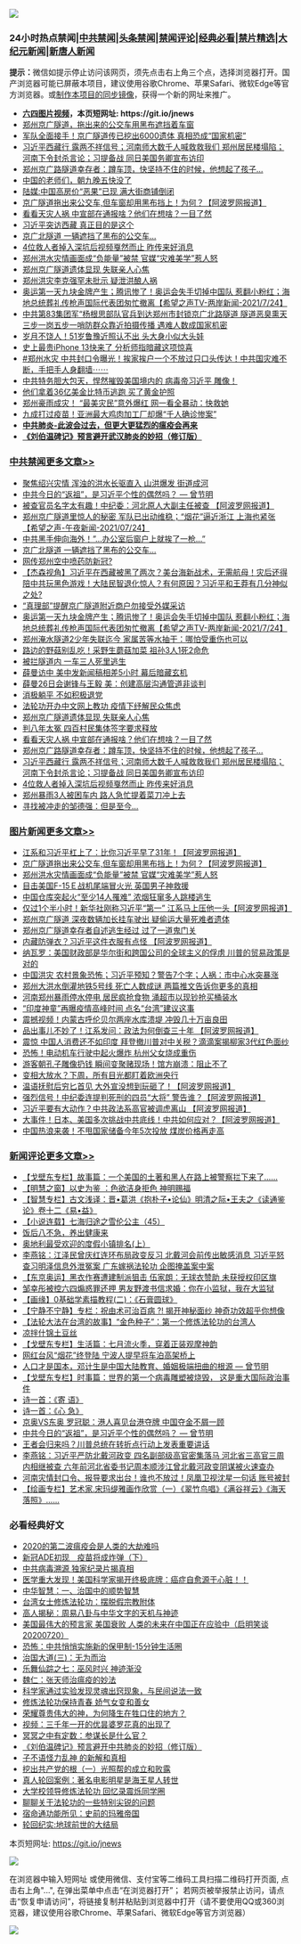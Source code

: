 ![](https://raw.githubusercontent.com/fqnews/bnews/master/64photo/fqnews-qr.jpg)

<div id="tt">
<h3>24小时热点禁闻|<a href="#%E4%B8%AD%E5%85%B1%E7%A6%81%E9%97%BB%E6%9B%B4%E5%A4%9A%E6%96%87%E7%AB%A0">中共禁闻</a>|<a href="#%E5%9B%BE%E7%89%87%E6%96%B0%E9%97%BB%E6%9B%B4%E5%A4%9A%E6%96%87%E7%AB%A0">头条禁闻</a>|<a href="#%E6%96%B0%E9%97%BB%E8%AF%84%E8%AE%BA%E6%9B%B4%E5%A4%9A%E6%96%87%E7%AB%A0">禁闻评论|<a href="#%E5%BF%85%E7%9C%8B%E7%BB%8F%E5%85%B8%E5%A5%BD%E6%96%87">经典必看|<a href="/video.md#%E7%A6%81%E7%89%87%E7%B2%BE%E9%80%89">禁片精选</a>|<a href="https://github.com/fqnews/djy/blob/master/gb/nf1351518.md#1">大纪元新闻</a>|<a href="https://github.com/fqnews/ntdtv/blob/master/gb/prog204.md#1">新唐人新闻</a></h3>
<div><b>提示：</b>微信如提示停止访问该网页，须先点击右上角三个点，选择浏览器打开。国产浏览器可能已屏蔽本项目，建议使用谷歌Chrome、苹果Safari、微软Edge等官方浏览器。或<a href="https://github.com/fqnews/bnews/blob/master/%E5%88%B6%E4%BD%9Cgit%E7%A6%81%E9%97%BB%E9%95%9C%E5%83%8F.md">制作本项目的同步镜像</a>，获得一个新的网址来推广。</div>
<ul>
<li><b><a href="http://d1.bdrive.tk/64.mp4" target="_blank">六四图片视频</a>，本页短网址: https://git.io/jnews</b></li>
<li><a href="/bannedvideo/20210724/1593469.md">郑州京广隧道，拖出来的公交车用黑布遮挡着车窗</a></li>
<li><a href="/comments/20210724/1593438.md">军队全面接手！京广隧道传已挖出6000遗体 真相恐成“国家机密”</a></li>
<li><a href="/comments/20210724/1593503.md">习近平西藏行 露两不祥信号；河南师大数千人喊救救我们 郑州居民楼塌陷；河南下令封杀言论；习提备战 同日美国务卿宣布访印</a></li>
<li><a href="/cbnews/20210724/1593510.md">郑州京广路隧道幸存者：蹲车顶，快坚持不住的时候，他想起了孩子…</a></li>
<li><a href="/cnnews/20210724/1593442.md">中国的老师们，朝九晚五快没了</a></li>
<li><a href="/cnnews/20210724/1593443.md">陆媒:中国高房价“恶果”已现 满大街商铺倒闭</a></li>
<li><a href="/topimagenews/20210725/1593795.md">京广隧道拖出来公交车,但车窗却用黑布挡上！为何？【阿波罗网报道】</a></li>
<li><a href="/cbnews/20210724/1593524.md">看看天灾人祸 中宣部在通报啥？他们在想啥？一目了然</a></li>
<li><a href="/comments/20210725/1593625.md">习近平突访西藏 真正目的是这个</a></li>
<li><a href="/cbnews/20210725/1593753.md">京广北隧道 一辆遮挡了黑布的公交车…</a></li>
<li><a href="/cbnews/20210724/1593495.md">4位救人者掉入深坑后视频戛然而止 昨传来好消息</a></li>
<li><a href="/topimagenews/20210725/1593649.md">郑州洪水灾情画面成“负能量”被禁 官媒“灾难美学”惹人怒</a></li>
<li><a href="/cbnews/20210724/1593509.md">郑州京广隧道遗体显现 失联亲人心焦</a></li>
<li><a href="/cnnews/20210725/1593621.md">郑州洪灾李克强罕未批示 疑泄洪酿人祸</a></li>
<li><a href="/comments/20210725/1593688.md">奥运第一天九块金牌产生；腾讯惨了！奥运会失手切掉中国队 惹翻小粉红；海地总统葬礼传枪声国际代表团匆忙撤离【希望之声TV-两岸新闻-2021/7/24】</a></li>
<li><a href="/bannedvideo/20210725/1593594.md">中共第83集团军“杨根思部队官兵到达郑州市封锁京广北路隧道   隧道恶臭熏天 三步一岗五步一哨防群众靠近拍摄传播 遇难人数成国家机密</a></li>
<li><a href="/comments/20210725/1593597.md">岁月不饶人！51岁鲁豫近照认不出 头大身小似大头娃</a></li>
<li><a href="/cnnews/20210725/1593653.md">史上最贵iPhone 13快来了 分析师指暗藏这项惊喜</a></li>
<li><a href="/bannedvideo/20210724/1593514.md">#郑州水灾 中共封口令曝光！挨家挨户一个不放过只口头传达！中共国灾难不断，手把手人身翻墙⋯⋯</a></li>
<li><a href="/bannedvideo/20210725/1593637.md">中共特务胆大包天，悍然摧毁美国境内的 病毒帝习近平 雕像！</a></li>
<li><a href="/worldnews/20210725/1593696.md">他们拿着36亿美金比特币逃跑 买了黄金护照</a></li>
<li><a href="/comments/20210725/1593641.md">郑州豪雨成灾！ “最美灾民”意外爆红 网一看全暴动：快救她</a></li>
<li><a href="/worldnews/20210725/1593638.md">九成打过疫苗！亚洲最大鸡肉加工厂却爆“千人确诊惨案”</a></li>
<li><b><a href="/comments/20200211/1275071.md" target="_blank">中共肺炎-此波会过去，但更大更猛烈的瘟疫会再来</a></b></li>
<li><b><a href="/comments/20200207/1272816.md" target="_blank">《刘伯温碑记》预言避开武汉肺炎的妙招（修订版）</a></b></li>
</ul>
</div>

<div class="catlist">
<h3><a href="/cbnews/" target="_blank">中共禁闻</a><span><a href="/cbnews/" target="_blank" rel="nofollow">更多文章>></a></span></h3>
<ul>
<li><a href="/cbnews/20210725/1593922.md" target="_blank">聚焦绍兴灾情 浑浊的洪水长驱直入 山洪爆发 街道成河</a></li>
<li><a href="/comments/20210725/1593801.md" target="_blank">中共今日的“返祖”，是习近平个性的偶然吗？ — 曾节明</a></li>
<li><a href="/cbnews/20210725/1593850.md" target="_blank">被查官员名字太有趣！中纪委：河北原人大副主任被查 【阿波罗网报道】</a></li>
<li><a href="/comments/20210725/1593833.md" target="_blank">郑州京广隧道里惊人的秘密 军队已出动维稳；“烟花”逼近浙江 上海也紧张【希望之声-午夜新闻-2021/07/24】</a></li>
<li><a href="/cbnews/20210725/1593754.md" target="_blank">中共黑手伸向海外！&#8221;…办公室后窗户上就挨了一枪…”</a></li>
<li><a href="/cbnews/20210725/1593753.md" target="_blank">京广北隧道 一辆遮挡了黑布的公交车…</a></li>
<li><a href="/cbnews/20210725/1593735.md" target="_blank">网传郑州空中喷药防新冠?</a></li>
<li><a href="/comments/20210725/1593733.md" target="_blank">【杰森视角】习近平在西藏被黑了两次？美台海新战术，无需航母！灾后还得陪中共玩黑色游戏！大陆民智退化惊人？有何原因？习近平和王莽有几分神似之处?</a></li>
<li><a href="/cbnews/20210725/1593715.md" target="_blank">“真理部”提醒京广隧道附近商户勿接受外媒采访</a></li>
<li><a href="/comments/20210725/1593688.md" target="_blank">奥运第一天九块金牌产生；腾讯惨了！奥运会失手切掉中国队 惹翻小粉红；海地总统葬礼传枪声国际代表团匆忙撤离【希望之声TV-两岸新闻-2021/7/24】</a></li>
<li><a href="/cbnews/20210725/1593646.md" target="_blank">郑州淹水隧道2少年失联迄今 家属苦等水抽干：哪怕受重伤也可以</a></li>
<li><a href="/cbnews/20210725/1593645.md" target="_blank">路边的野菇别乱吃！采野生蘑菇加菜 祖孙3人1死2命危</a></li>
<li><a href="/cbnews/20210725/1593643.md" target="_blank">被拦隧道内 一车三人死里逃生</a></li>
<li><a href="/cbnews/20210725/1593608.md" target="_blank">薛曼访中 美中发新闻稿相差5小时 幕后暗藏玄机</a></li>
<li><a href="/cbnews/20210725/1593598.md" target="_blank">薛曼26日会谢锋与王毅 美：创建高层沟通管道非谈判</a></li>
<li><a href="/cbnews/20210724/1593365.md" target="_blank">消极躺平 不如积极退党</a></li>
<li><a href="/cbnews/20210724/1593402.md" target="_blank">法轮功开办中文网上教功 疫情下纾解民众焦虑</a></li>
<li><a href="/cbnews/20210724/1593509.md" target="_blank">郑州京广隧道遗体显现 失联亲人心焦</a></li>
<li><a href="/cbnews/20210724/1593525.md" target="_blank">判八年太冤 四百村民集体签字要求释放</a></li>
<li><a href="/cbnews/20210724/1593524.md" target="_blank">看看天灾人祸 中宣部在通报啥？他们在想啥？一目了然</a></li>
<li><a href="/cbnews/20210724/1593510.md" target="_blank">郑州京广路隧道幸存者：蹲车顶，快坚持不住的时候，他想起了孩子…</a></li>
<li><a href="/comments/20210724/1593503.md" target="_blank">习近平西藏行 露两不祥信号；河南师大数千人喊救救我们 郑州居民楼塌陷；河南下令封杀言论；习提备战 同日美国务卿宣布访印</a></li>
<li><a href="/cbnews/20210724/1593495.md" target="_blank">4位救人者掉入深坑后视频戛然而止 昨传来好消息</a></li>
<li><a href="/cbnews/20210724/1593494.md" target="_blank">郑州暴雨3人被困车内 路人急忙提着菜刀冲上去</a></li>
<li><a href="/cbnews/20210724/1593472.md" target="_blank">寻找被冲走的邹德强：但是至今…</a></li>

</ul>
</div>
<div class="catlist">
<h3><a href="/topimagenews/" target="_blank">图片新闻</a><span><a href="/topimagenews/" target="_blank" rel="nofollow">更多文章>></a></span></h3>
<ul>
<li><a href="/topimagenews/20210725/1593930.md" target="_blank">江系和习近平杠上了：比你习近平早了31年！【阿波罗网报道】</a></li>
<li><a href="/topimagenews/20210725/1593795.md" target="_blank">京广隧道拖出来公交车,但车窗却用黑布挡上！为何？【阿波罗网报道】</a></li>
<li><a href="/topimagenews/20210725/1593649.md" target="_blank">郑州洪水灾情画面成“负能量”被禁 官媒“灾难美学”惹人怒</a></li>
<li><a href="/topimagenews/20210725/1593644.md" target="_blank">目击美国F-15Ｅ战机尾端冒火光 英国男子神救援</a></li>
<li><a href="/topimagenews/20210725/1593636.md" target="_blank">中国仓库突起火“至少14人罹难” 浓烟狂窜多人跳楼逃生</a></li>
<li><a href="/topimagenews/20210724/1593333.md" target="_blank">仅过1个半小时！新华社刚称习近平“第一” 江系马上压他一头【阿波罗网报道】</a></li>
<li><a href="/topimagenews/20210724/1593332.md" target="_blank">郑州京广隧道 深夜数辆加长挂车驶出 疑偷运大量死难者遗体</a></li>
<li><a href="/topimagenews/20210724/1593284.md" target="_blank">郑州京广隧道幸存者自述逃生经过 过了一道鬼门关</a></li>
<li><a href="/topimagenews/20210723/1592613.md" target="_blank">内藏防弹衣？习近平这件衣服有点怪 【阿波罗网报道】</a></li>
<li><a href="/topimagenews/20210722/1592290.md" target="_blank">纳瓦罗：美国财政部是华尔街和跨国公司的全球主义的俘虏 川普的贸易政策是对的</a></li>
<li><a href="/topimagenews/20210722/1592198.md" target="_blank">中国洪灾 农村景象恐怖；习近平预知？警告7个字；人祸：市中心水突暴涨</a></li>
<li><a href="/topimagenews/20210722/1592091.md" target="_blank">郑州大洪水倒灌地铁5号线 死亡人数成谜 两篇推文告诉你更多的真相</a></li>
<li><a href="/topimagenews/20210722/1591665.md" target="_blank">河南郑州暴雨停水停电 居民疯抢食物 涌超市以现钞抢买桶装水</a></li>
<li><a href="/topimagenews/20210719/1590068.md" target="_blank">“印度神童”再曝疫情高峰时间 点名“台湾”建议这事</a></li>
<li><a href="/topimagenews/20210719/1590055.md" target="_blank">震撼视频！内蒙古呼伦贝尔两座水库溃堤 冲毁几十万亩良田</a></li>
<li><a href="/topimagenews/20210719/1589964.md" target="_blank">品出事儿不妙了！江系发问：政法为何倒查三十年 【阿波罗网报道】</a></li>
<li><a href="/topimagenews/20210719/1589755.md" target="_blank">震惊 中国人消费还不如印度 拜登撤川普对中关税？滴滴案揭柳家3代红色面纱</a></li>
<li><a href="/topimagenews/20210719/1589727.md" target="_blank">恐怖！电动机车行驶中起火爆炸 杭州父女烧成重伤</a></li>
<li><a href="/topimagenews/20210719/1589716.md" target="_blank">游客朝孔子雕像扔钱 瞬间变聚赌现场！馆方崩溃：阻止不了</a></li>
<li><a href="/topimagenews/20210718/1589658.md" target="_blank">变相大放水？下周，所有目光都盯着欧洲央行</a></li>
<li><a href="/topimagenews/20210718/1589531.md" target="_blank">温语抚慰后穷匕首见 大外宣没想到玩砸了！【阿波罗网报道】</a></li>
<li><a href="/topimagenews/20210718/1589472.md" target="_blank">强烈信号！中纪委连提判死刑的四员“大将” 警告谁？【阿波罗网报道】</a></li>
<li><a href="/topimagenews/20210717/1588988.md" target="_blank">习近平要有大动作？中共政法系高官被调虎离山 【阿波罗网报道】</a></li>
<li><a href="/topimagenews/20210717/1588839.md" target="_blank">大事件！日本、美国多次挑战中共底线！中共如何应对？【阿波罗网报道】</a></li>
<li><a href="/topimagenews/20210717/1588653.md" target="_blank">中国热浪来袭！不甩国家储备今年5次投放 煤炭价格再走高</a></li>

</ul>
</div>
<div class="catlist">
<h3><a href="/comments/" target="_blank">新闻评论</a><span><a href="/comments/" target="_blank" rel="nofollow">更多文章>></a></span></h3>
<ul>
<li><a href="/comments/20210725/1593927.md" target="_blank">【戈壁东专栏】故事篇：一个美国的土著和黑人在路上被警察拦下来了……</a></li>
<li><a href="/comments/20210725/1593926.md" target="_blank">【明慧之窗】以史为鉴 ：色欲洁身拒色 神明赐福</a></li>
<li><a href="/comments/20210725/1593925.md" target="_blank">【智慧专栏】古文浅译：晋•葛洪《抱朴子•论仙》明清之际•王夫之《读通鉴论》卷十二《易•益》</a></li>
<li><a href="/comments/20210725/1593924.md" target="_blank">【小说连载】七海归途之雪伦公主（45）</a></li>
<li><a href="/comments/20210725/1593918.md" target="_blank">饭后八不急，养出健康来</a></li>
<li><a href="/comments/20210725/1593917.md" target="_blank">奥地利最受欢迎的度假小镇排名(上）</a></li>
<li><a href="/comments/20210725/1593916.md" target="_blank">李燕铭：江泽民曾庆红连环布局政变反习 北戴河会前传出敏感消息 习近平怒查习明泽信息外泄冤案 广东嫁祸法轮功 企图掩盖案中案</a></li>
<li><a href="/comments/20210725/1593907.md" target="_blank">【东京奥运】黑衣作赛遭建制派狙击 伍家朗：无球衣赞助 未获授权印区旗</a></li>
<li><a href="/comments/20210725/1593906.md" target="_blank">邹幸彤被控六四煽惑罪还押 男友野渡书信求婚：你在小监狱，我在大监狱</a></li>
<li><a href="/comments/20210725/1593905.md" target="_blank">【画缘】0基础学素描教程(二)：《石膏圆球》</a></li>
<li><a href="/comments/20210725/1593904.md" target="_blank">【宁静不宁静】专栏：祝由术可治百病 ?! 揭开神秘面纱 神奇功效超乎你想像</a></li>
<li><a href="/comments/20210725/1593903.md" target="_blank">【法轮大法在台湾的故事】“金色种子”：第一个修炼法轮功的台湾人</a></li>
<li><a href="/comments/20210725/1593902.md" target="_blank">凉拌什锦土豆丝</a></li>
<li><a href="/comments/20210725/1593891.md" target="_blank">【戈壁东专栏】生活篇：七月流火季，穿着正装观摩神韵</a></li>
<li><a href="/comments/20210725/1593890.md" target="_blank">网红台风“烟花”终登陆 宁波人提早将车泊高架桥上</a></li>
<li><a href="/comments/20210725/1593712.md" target="_blank">人口才是国本，邓计生是中国大陆教育、婚姻极端扭曲的根源 — 曾节明</a></li>
<li><a href="/comments/20210725/1593889.md" target="_blank">【戈壁东专栏】时事篇：世界的第一个病毒雕塑被烧毁， 这是重大国际政治事件</a></li>
<li><a href="/comments/20210725/1593887.md" target="_blank">诗一首：《寄 语》</a></li>
<li><a href="/comments/20210725/1593886.md" target="_blank">诗一首：《心 急》</a></li>
<li><a href="/comments/20210725/1593885.md" target="_blank">京奥VS东奥 罗冠聪：港人喜见台港夺牌 中国夺金不屑一顾</a></li>
<li><a href="/comments/20210725/1593801.md" target="_blank">中共今日的“返祖”，是习近平个性的偶然吗？ — 曾节明</a></li>
<li><a href="/comments/20210725/1593872.md" target="_blank">王者会归来吗？川普总统在转折点行动上发表重要讲话</a></li>
<li><a href="/comments/20210725/1593874.md" target="_blank">李燕铭：习近平严防北戴河政变 四名副部级高官密集落马 河北省三高官三周内相继被查 六年前河北省委书记周本顺涉江曾北戴河政变阴谋被火速查办</a></li>
<li><a href="/comments/20210725/1593869.md" target="_blank">河南灾情封口令、报导要求出台！谁也不放过！凤凰卫视沈星一句话 账号被封</a></li>
<li><a href="/comments/20210725/1593868.md" target="_blank">【绘画专栏】艺术家.宋玛缇雅画作欣赏（一）《翠竹鸟唱》《满谷祥云》《海天落照》……</a></li>

</ul>
</div>

<div class="catlist">
<h3>必看经典好文</h3>
<ul>
<li><a href="/comments/20200712/1359432.md" target="_blank">2020的第二波瘟疫会是人类的大劫难吗</a></li>
<li><a href="/headline/20200908/1392940.md" target="_blank">新冠ADE初现　疫苗将成炸弹（下）</a></li>
<li><a href="/ccpdope/20200412/1311165.md" target="_blank">中共病毒溯源 独家纪录片揭真相</a></li>
<li><a href="/comments/20201115/1431139.md" target="_blank">医学重大发现！美国科学家揭开终极底牌：癌症自愈源于心脏！！</a></li>
<li><a href="/comments/20200605/1340202.md" target="_blank">中华智慧：一、治国中的顺势智慧</a></li>
<li><a href="/cbnews/20200610/1342772.md" target="_blank">台湾女士修炼法轮功：摆脱假宗教附体</a></li>
<li><a href="/aomi/history/20170924/831575.md" target="_blank">高人揭秘：周易八卦与中华文字的天机与神迹</a></li>
<li><a href="/bannedvideo/20210227/1495046.md" target="_blank">美国最伟大的预言家 美国衰败 人类的未来在中国正在应验中（启明笑谈20200720）</a></li>
<li><a href="/baitai/20200711/1359005.md" target="_blank">恐怖：中共悄悄实施新的保甲制-15分钟生活圈</a></li>
<li><a href="/cbnews/20180309/912114.md" target="_blank">治国大道(三)：无为而治</a></li>
<li><a href="/tculture/20190101/792550.md" target="_blank">乐舞仙踪之七：巫风时兴 神迹渐没</a></li>
<li><a href="/comments/20200224/1282494.md" target="_blank">魏仁：张天师治瘟疫的妙法</a></li>
<li><a href="/comments/20200921/1400587.md" target="_blank">科学家通过实验发现灵魂出窍现象，与民间说法一致</a></li>
<li><a href="/cbnews/20210720/1590052.md" target="_blank">修炼法轮功保持青春 娇气女变和善女</a></li>
<li><a href="/comments/20200618/1346830.md" target="_blank">荣耀尊贵伟大的神，为何降生在牲口住的地方？</a></li>
<li><a href="/aomi/qiwen/20151223/484507.md" target="_blank">视频：三千年一开的优昙婆罗花真的出现了</a></li>
<li><a href="/tculture/20200812/1378929.md" target="_blank">冥冥之中有定数：参谋长是什么官？</a></li>
<li><a href="/comments/20200207/1272816.md" target="_blank">《刘伯温碑记》预言避开中共肺炎的妙招（修订版）</a></li>
<li><a href="/comments/20190427/1119935.md" target="_blank">子不语怪力乱神 的新解和真相</a></li>
<li><a href="/comments/20200629/1352460.md" target="_blank">挖出共产党的根（一）光照帮的成立和败露</a></li>
<li><a href="/comments/20200523/1332915.md" target="_blank">真人轮回案例：著名电影明星是海王星人转世</a></li>
<li><a href="/cbnews/20210517/1548104.md" target="_blank">大学校领导修炼法轮功 回忆录震烁同学圈</a></li>
<li><a href="/comments/20190417/1114875.md" target="_blank">聊聊关于法轮功的一些特别尖锐的问题</a></li>
<li><a href="/cbnews/20180711/970353.md" target="_blank">宿命通功能所见：史前的玛雅帝国</a></li>
<li><a href="/comments/20200920/582873.md" target="_blank">轮回纪实:地球前世的大结局</a></li>

</ul>
</div>

本页短网址: https://git.io/jnews

![](https://raw.githubusercontent.com/fqnews/bnews/master/64photo/fqnews-qr.jpg)

在浏览器中输入短网址 或使用微信、支付宝等二维码工具扫描二维码打开页面, 点击右上角"...", 在弹出菜单中点击“在浏览器打开”； 若网页被举报禁止访问，请点击“恢复申请访问”，将链接复制并粘贴到浏览器中打开（请不要使用QQ或360浏览器，建议使用谷歌Chrome、苹果Safari、微软Edge等官方浏览器）

![](https://raw.githubusercontent.com/fqnews/bnews/master/64photo/wx.jpg)